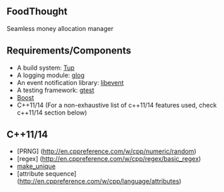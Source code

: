 FoodThought
-----
Seamless money allocation manager

Requirements/Components
-----
- A build system: [Tup](http://gittup.org/tup/)
- A logging module: [glog](https://github.com/google/glog)
- An event notification library: [libevent](http://libevent.org)
- A testing framework: [gtest](https://github.com/google/googletest/)
- [Boost](http://www.boost.org)
- C++11/14 (For a non-exhaustive list of c++11/14 features used, check c++11/14 section below)




C++11/14
-----
- [PRNG] (http://en.cppreference.com/w/cpp/numeric/random)
- [regex] (http://en.cppreference.com/w/cpp/regex/basic_regex)
- [make_unique](http://en.cppreference.com/w/cpp/memory/unique_ptr/make_unique)
- [attribute sequence] (http://en.cppreference.com/w/cpp/language/attributes)





